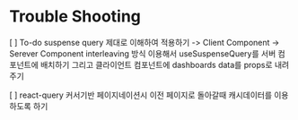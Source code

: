 # Trouble Shooting

[ ] To-do suspense query 제대로 이해하여 적용하기 -> Client Component -> Serever Component interleaving 방식 이용해서
useSuspenseQuery를 서버 컴포넌트에 배치하기 그리고 클라이언트 컴포넌트에 dashboards data를 props로 내려주기

[ ] react-query 커서기반 페이지네이션시 이전 페이지로 돌아갈때 캐시데이터를 이용하도록 하기
